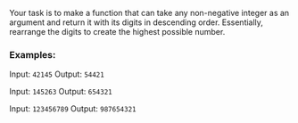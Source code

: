 Your task is to make a function that can take any non-negative integer as an argument and return it with its digits in descending order. Essentially, rearrange the digits to create the highest possible number.

### Examples:
Input: `42145`
Output: `54421`

Input: `145263`
Output: `654321`

Input: `123456789`
Output: `987654321`

